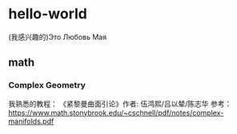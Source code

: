 # hello-world
(我感兴趣的)Это Любовь Мая
## math
### Complex Geometry
我熟悉的教程：
《紧黎曼曲面引论》作者: 伍鸿熙/吕以辇/陈志华
参考：https://www.math.stonybrook.edu/~cschnell/pdf/notes/complex-manifolds.pdf


